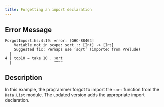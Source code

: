 ```yaml
---
title: Forgetting an import declaration
---
```


## Error Message

```
ForgotImport.hs:4:19: error: [GHC-88464]
    Variable not in scope: sort :: [Int] -> [Int]
    Suggested fix: Perhaps use ‘sqrt’ (imported from Prelude)
  |
4 | top10 = take 10 . sort
  |                   ^^^^
```

## Description
In this example, the programmer forgot to import the `sort` function from the `Data.List` module. The updated version adds the appropriate import declaration.
